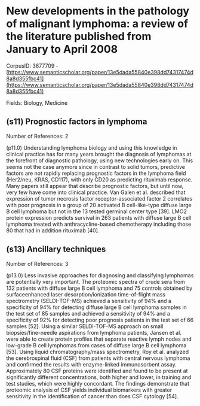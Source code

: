 # New developments in the pathology of malignant lymphoma: a review of the literature published from January to April 2008

CorpusID: 3677709 - [https://www.semanticscholar.org/paper/13e5dada55840e398dd74317474d8a8d355fbc41](https://www.semanticscholar.org/paper/13e5dada55840e398dd74317474d8a8d355fbc41)

Fields: Biology, Medicine

## (s11) Prognostic factors in lymphoma
Number of References: 2

(p11.0) Understanding lymphoma biology and using this knowledge in clinical practice has for many years brought the diagnosis of lymphomas at the forefront of diagnostic pathology, using new technologies early on. This seems not the case anymore since in contrast to solid tumors, predictive factors are not rapidly replacing prognostic factors in the lymphoma field (Her2/neu, KRAS, CD117), with only CD20 as predicting rituximab response. Many papers still appear that describe prognostic factors, but until now, very few have come into clinical practice. Van Galen et al. described that expression of tumor necrosis factor receptor-associated factor 2 correlates with poor prognosis in a group of 20 activated B cell-like-type diffuse large B cell lymphoma but not in the 13 tested germinal center type [39]. LMO2 protein expression predicts survival in 263 patients with diffuse large B cell lymphoma treated with anthracycline-based chemotherapy including those 80 that had in addition rituximab [40].
## (s13) Ancillary techniques
Number of References: 3

(p13.0) Less invasive approaches for diagnosing and classifying lymphomas are potentially very important. The proteomic spectra of crude sera from 132 patients with diffuse large B cell lymphoma and 75 controls obtained by surfaceenhanced laser desorption/ionization time-of-flight mass spectrometry (SELDI-TOF-MS) achieved a sensitivity of 94% and a specificity of 94% for detecting diffuse large B cell lymphoma samples in the test set of 85 samples and achieved a sensitivity of 94% and a specificity of 92% for detecting poor prognosis patients in the test set of 66 samples [52]. Using a similar SELDI-TOF-MS approach on small biopsies/fine-needle aspirations from lymphoma patients, Jansen et al. were able to create protein profiles that separate reactive lymph nodes and low-grade B cell lymphomas from cases of diffuse large B cell lymphoma [53]. Using liquid chromatography/mass spectrometry, Roy et al. analyzed the cerebrospinal fluid (CSF) from patients with central nervous lymphoma and confirmed the results with enzyme-linked immunosorbent assay. Approximately 80 CSF proteins were identified and found to be present at significantly different concentrations, both higher and lower, in training and test studies, which were highly concordant. The findings demonstrate that proteomic analysis of CSF yields individual biomarkers with greater sensitivity in the identification of cancer than does CSF cytology [54].
